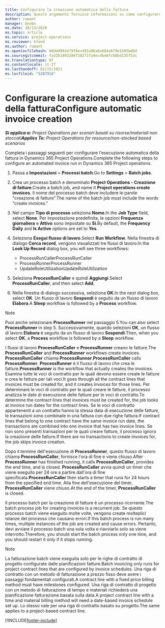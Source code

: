 ```yaml
---
title: Configurare la creazione automatica della fattura
description: Questo argomento fornisce informazioni su come configurare il sistema per generare fatture automaticamente.
author: rumant
manager: Annbe
ms.date: 10/13/2020
ms.topic: article
ms.service: project-operations
ms.reviewer: kfend
ms.author: rumant
ms.openlocfilehash: 0dddd963e79f8ecd91a96a6e684ab79e1b95bd6d
ms.sourcegitcommit: fa32b1893286f20271fa4ec4be8fc68bd135f53c
ms.translationtype: HT
ms.contentlocale: it-IT
ms.lasthandoff: 02/15/2021
ms.locfileid: "5287918"
---
```

# <a name="configure-automatic-invoice-creation"></a><span data-ttu-id="5a938-103">Configurare la creazione automatica della fattura</span><span class="sxs-lookup"><span data-stu-id="5a938-103">Configure automatic invoice creation</span></span>

<span data-ttu-id="5a938-104">_**Si applica a:** Project Operations per scenari basati su risorse/materiali non stoccati_</span><span class="sxs-lookup"><span data-stu-id="5a938-104">_**Applies To:** Project Operations for resource/non-stocked based scenarios_</span></span>


<span data-ttu-id="5a938-105">Completa i passaggi seguenti per configurare l'esecuzione automatica della fattura in Dynamics 365 Project Operations.</span><span class="sxs-lookup"><span data-stu-id="5a938-105">Complete the following steps to configure an automated invoice run in Dynamics 365 Project operations.</span></span>

1. <span data-ttu-id="5a938-106">Passa a **Impostazioni** > **Processi batch**.</span><span class="sxs-lookup"><span data-stu-id="5a938-106">Go to **Settings** > **Batch jobs**.</span></span>
2. <span data-ttu-id="5a938-107">Crea un processo batch e denominalo **Project Operations - Creazione di fatture**.</span><span class="sxs-lookup"><span data-stu-id="5a938-107">Create a batch job, and name it **Project operations create invoices**.</span></span> <span data-ttu-id="5a938-108">Il nome del processo batch deve includere le parole "creazione di fatture".</span><span class="sxs-lookup"><span data-stu-id="5a938-108">The name of the batch job must include the words "create invoices."</span></span>
3. <span data-ttu-id="5a938-109">Nel campo **Tipo di processo** seleziona **Nome**.</span><span class="sxs-lookup"><span data-stu-id="5a938-109">In the **Job Type** field, select **None**.</span></span> <span data-ttu-id="5a938-110">Per impostazione predefinita, le opzioni **Frequenza giornaliera** e **Attivo** sono impostate su **Sì**.</span><span class="sxs-lookup"><span data-stu-id="5a938-110">By default, the **Frequency Daily** and **Is Active** options are set to **Yes**.</span></span>
4. <span data-ttu-id="5a938-111">Seleziona **Esegui flusso di lavoro**.</span><span class="sxs-lookup"><span data-stu-id="5a938-111">Select **Run Workflow**.</span></span> <span data-ttu-id="5a938-112">Nella finestra di dialogo **Cerca record**, vengono visualizzati tre flussi di lavoro:</span><span class="sxs-lookup"><span data-stu-id="5a938-112">In the **Look Up Record** dialog box, you will see three workflows:</span></span>

    - <span data-ttu-id="5a938-113">ProcessRunCaller</span><span class="sxs-lookup"><span data-stu-id="5a938-113">ProcessRunCaller</span></span>
    - <span data-ttu-id="5a938-114">ProcessRunner</span><span class="sxs-lookup"><span data-stu-id="5a938-114">ProcessRunner</span></span>
    - <span data-ttu-id="5a938-115">UpdateRoleUtilization</span><span class="sxs-lookup"><span data-stu-id="5a938-115">UpdateRoleUtilization</span></span>

5. <span data-ttu-id="5a938-116">Seleziona **ProcessRunCaller** e quindi **Aggiungi**.</span><span class="sxs-lookup"><span data-stu-id="5a938-116">Select **ProcessRunCaller**, and then select **Add**.</span></span>
6. <span data-ttu-id="5a938-117">Nella finestra di dialogo successiva, seleziona **OK**.</span><span class="sxs-lookup"><span data-stu-id="5a938-117">In the next dialog box, select **OK**.</span></span> <span data-ttu-id="5a938-118">Un flusso di lavoro **Sospendi** è seguito da un flusso di lavoro **Elabora**.</span><span class="sxs-lookup"><span data-stu-id="5a938-118">A **Sleep** workflow is followed by a **Process** workflow.</span></span>

  > [!NOTE]
  > <span data-ttu-id="5a938-119">Puoi anche selezionare **ProcessRunner** nel passaggio 5.</span><span class="sxs-lookup"><span data-stu-id="5a938-119">You can also select **ProcessRunner** in step 5.</span></span> <span data-ttu-id="5a938-120">Successivamente, quando selezioni **OK**, un flusso di lavoro **Elabora** è seguito da un flusso di lavoro **Sospendi**.</span><span class="sxs-lookup"><span data-stu-id="5a938-120">Then, when you select **OK**, a **Process** workflow is followed by a **Sleep** workflow.</span></span>

<span data-ttu-id="5a938-121">I flussi di lavoro **ProcessRunCaller** e **ProcessRunner** creano le fatture.</span><span class="sxs-lookup"><span data-stu-id="5a938-121">The **ProcessRunCaller** and **ProcessRunner** workflows create invoices.</span></span> <span data-ttu-id="5a938-122">**ProcessRunCaller** chiama **ProcessRunner**.</span><span class="sxs-lookup"><span data-stu-id="5a938-122">**ProcessRunCaller** calls **ProcessRunner**.</span></span> <span data-ttu-id="5a938-123">**ProcessRunner** è il flusso di lavoro che crea le fatture.</span><span class="sxs-lookup"><span data-stu-id="5a938-123">**ProcessRunner** is the workflow that actually creates the invoices.</span></span> <span data-ttu-id="5a938-124">Esamina tutte le voci di contratto per le quali devono essere create le fatture e crea le fatture per tali voci.</span><span class="sxs-lookup"><span data-stu-id="5a938-124">It goes through all the contract lines that invoices must be created for, and it creates invoices for those lines.</span></span> <span data-ttu-id="5a938-125">Per determinare le voci di contratto per le quali creare le fatture, il processo analizza le date di esecuzione delle fatture per le voci di contratto.</span><span class="sxs-lookup"><span data-stu-id="5a938-125">To determine the contract lines that invoices must be created for, the job looks at invoice run dates for the contract lines.</span></span> <span data-ttu-id="5a938-126">Se le voci di contratto appartenenti a un contratto hanno la stessa data di esecuzione delle fatture, le transazioni sono combinate in una fattura con due righe fattura.</span><span class="sxs-lookup"><span data-stu-id="5a938-126">If contract lines that belong to one contract have the same invoice run date, the transactions are combined into one invoice that has two invoice lines.</span></span> <span data-ttu-id="5a938-127">Se non sono presenti transazioni per le quali creare fatture, il processo ignora la creazione delle fatture.</span><span class="sxs-lookup"><span data-stu-id="5a938-127">If there are no transactions to create invoices for, the job skips invoice creation.</span></span>

<span data-ttu-id="5a938-128">Dopo il termine dell'esecuzione di **ProcessRunner**, questo flusso di lavoro chiama **ProcessRunCaller**, fornisce l'ora di fine e viene chiuso.</span><span class="sxs-lookup"><span data-stu-id="5a938-128">After **ProcessRunner** has finished running, it calls **ProcessRunCaller**, provides the end time, and is closed.</span></span> <span data-ttu-id="5a938-129">**ProcessRunCaller** avvia quindi un timer che viene eseguito per 24 ore a partire dall'ora di fine specificata.</span><span class="sxs-lookup"><span data-stu-id="5a938-129">**ProcessRunCaller** then starts a timer that runs for 24 hours from the specified end time.</span></span> <span data-ttu-id="5a938-130">Alla fine dell'esecuzione del timer, **ProcessRunCaller** viene chiuso.</span><span class="sxs-lookup"><span data-stu-id="5a938-130">At the end of the timer, **ProcessRunCaller** is closed.</span></span>

<span data-ttu-id="5a938-131">Il processo batch per la creazione di fatture è un processo ricorrente.</span><span class="sxs-lookup"><span data-stu-id="5a938-131">The batch process job for creating invoices is a recurrent job.</span></span> <span data-ttu-id="5a938-132">Se questo processo batch viene eseguito molte volte, vengono create molteplici istanze del processo che causano errori.</span><span class="sxs-lookup"><span data-stu-id="5a938-132">If this batch process is run many times, multiple instances of the job are created and cause errors.</span></span> <span data-ttu-id="5a938-133">Pertanto, devi avviare il processo batch una sola volta e riavviarlo solo se viene interrotto.</span><span class="sxs-lookup"><span data-stu-id="5a938-133">Therefore, you should start the batch process only one time, and you should restart it only if it stops running.</span></span>

> [!NOTE]
> <span data-ttu-id="5a938-134">La fatturazione batch viene eseguita solo per le righe di contratto di progetto configurate dalle pianificazioni fatture.</span><span class="sxs-lookup"><span data-stu-id="5a938-134">Batch invoicing only runs for project contract lines that are configured by invoice schedules.</span></span> <span data-ttu-id="5a938-135">Una riga di contratto con un metodo di fatturazione a prezzo fisso deve avere i passaggi fondamentali configurati.</span><span class="sxs-lookup"><span data-stu-id="5a938-135">A contract line with a fixed price billing method must have milestones configured.</span></span> <span data-ttu-id="5a938-136">Una riga di contratto di progetto con un metodo di fatturazione di tempo e materiali richiederà una pianificazione fatturazione basata sulla data.</span><span class="sxs-lookup"><span data-stu-id="5a938-136">A project contract line with a time and material billing method will need a date-based invoice schedule set up.</span></span> <span data-ttu-id="5a938-137">Lo stesso vale per una riga di contratto basato su progetto.</span><span class="sxs-lookup"><span data-stu-id="5a938-137">The same applies to a project-based contract line.</span></span>     


[!INCLUDE[footer-include](../includes/footer-banner.md)]